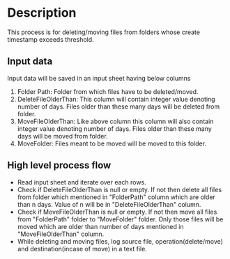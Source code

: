 # Description
This process is for deleting/moving files from folders whose create timestamp exceeds threshold.

## Input data
Input data will be saved in an input sheet having below columns
1. Folder Path: Folder from which files have to be deleted/moved.
2. DeleteFileOlderThan: This column will contain integer value denoting number of days. Files older than these many days will be deleted from folder.
3. MoveFileOlderThan: Like above column this column will also contain integer value denoting number of days. Files older than these many days will be moved from folder.
4. MoveFolder: Files meant to be moved will be moved to this folder.

## High level process flow
* Read input sheet and iterate over each rows.
* Check if DeleteFileOlderThan is null or empty. If not then delete all files from folder which mentioned in "FolderPath" column which are older than n days. Value of n
  will be in "DeleteFileOlderThan" column.
* Check if MoveFileOlderThan is null or empty. If not then move all files from "FolderPath" folder to "MoveFolder" folder. Only those files will be moved which are older
  than number of days mentioned in "MoveFileOlderThan" column.
* While deleting and moving files, log source file, operation(delete/move) and destination(incase of move) in a text file.
